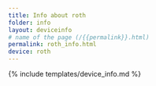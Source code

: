 ```yaml
---
title: Info about roth
folder: info
layout: deviceinfo
# name of the page (/{{permalink}}.html)
permalink: roth_info.html
device: roth
---
```

{% include templates/device_info.md %}
